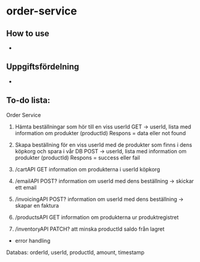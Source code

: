 # order-service

## How to use
-

## Uppgiftsfördelning
-


## To-do lista:
Order Service

1.	Hämta beställningar som hör till en viss userId
GET -> userId, lista med information om produkter (productId)
Respons = data eller not found

2.	Skapa beställning för en viss userId med de produkter som finns i dens köpkorg och spara i vår DB
POST -> userId, lista med information om produkter (productId)
Respons = success eller fail

3.	/cartAPI
GET information om produkterna i userId köpkorg

4.	/emailAPI
POST? information om userId med dens beställning -> skickar ett email

5.	/invoicingAPI
POST? information om userId med dens beställning -> skapar en faktura

6.	/productsAPI
GET information om produkterna ur produktregistret

7.	/inventoryAPI
PATCH? att minska productId saldo från lagret

+ error handling

Databas: orderId, userId, productId, amount, timestamp